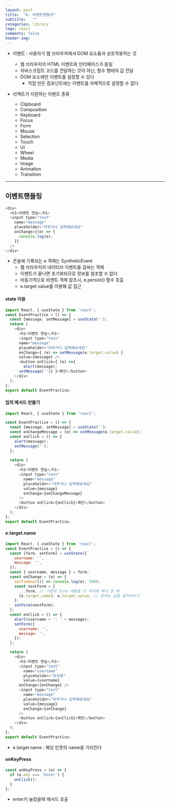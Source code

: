 ```yaml
---
layout: post
title:  "8. 이벤트핸들러"
subtitle:   ""
categories: library
tags: react
comments: false
header-img: 
---
```


- 이벤트 : 사용자가 웹 브라우저에서 DOM 요소들과 상호작용하는 것
  - 웹 브라우저의 HTML 이벤트와 인터페이스가 동일
  - 자바스크립트 코드를 전달하는 것이 아닌, 함수 형태의 값 전달
  - DOM 요소에만 이벤트를 설정할 수 있다
    - 직접 만든 컴포넌트에는 이벤트를 자체적으로 설정할 수 없다   

- 리액트가 지원하는 이벤트 종류
  - Clipboard
  - Composition
  - Keyboard
  - Focus
  - Form
  - Mouse
  - Selection
  - Touch
  - UI
  - Wheel
  - Media
  - Image
  - Animation
  - Transition   

***

## 이벤트핸들링   
```javascript
<div>
  <h1>이벤트 연습</h1>
  <input type="text"
    name="message"
    placeholder="아무거나 입력해보세요"
    onChange={(e) => {
      console.log(e);
    }}
  />
</div>
```

- 콘솔에 기록되는 e 객체는 SyntheticEvent
  - 웹 브라우저의 네이티브 이벤트를 감싸는 객체
  - 이벤트가 끝나면 초기화되므로 정보를 참조할 수 없다
  - 비동기적으로 비엔트 객체 참조시, e.persist() 함수 호출
  - e.target.value를 이용해 값 접근   


#### state 이용   
```javascript
import React, { useState } from 'react';
const EventPractice = () => {
  const [message, setMessage] = useState('');
  return (
    <div>
      <h1>이벤트 연습</h1>
      <input type="text"
      name="message"
      placeholder="아무거나 입력해보세요"
      onChange={ (e) => setMessage(e.target.value) }
      value={message} />
      <button onClick={ (e) =>{
        alert(message);
      setMessage('')} }>확인</button>
    </div>
  );
};
export default EventPractice;
```

#### 임의 메서드 만들기   

```javascript
import React, { useState } from 'react';

const EventPractice = () => {
  const [message, setMessage] = useState('');
  const onChangeMessage = (e) => setMessage(e.target.value);
  const onClick = () => {
    alert(message);
    setMessage('');
  };
  
  return (
    <div>
      <h1>이벤트 연습</h1>
      <input type="text"
        name="message"
        placeholder="아무거나 입력해보세요"
        value={message}
        onChange={onChangeMessage}
      />
      <button onClick={onClick}>확인</button>
    </div>
  );
};
export default EventPractice;

```

#### e.target.name 
```javascript
import React, { useState } from 'react';
const EventPractice = () => {
  const [form, setForm] = useState({
    username: '',
    message: '',
  });
  const { username, message } = form;
  const onChange = (e) => {
    setTimeout(() => console.log(e), 500);
    const nextForm = {
      ...form, // 기존의 form 내용을 이 자리에 복사 한 뒤
      [e.target.name]: e.target.value, // 원하는 값을 덮어씌우기
    };
    setForm(nextForm);
  };
  const onClick = () => {
    alert(username + ': ' + message);
    setForm({
      username: '',
      message: '',
    });
  };

  return (
    <div>
      <h1>이벤트 연습</h1>
      <input type="text"
        name="username"
        placeholder="유저명"
        value={username}
      onChange={onChange} />
      <input type="text"
        name="message"
        placeholder="아무거나 입력해보세요"
        value={message}
        onChange={onChange}
      />
      <button onClick={onClick}>확인</button>
    </div>
  );
};
export default EventPractice;
```
- e.target.name : 해당 인풋의 name을 가리킨다   

#### onKeyPress   
```javascript
const onKeyPress = (e) => {
  if (e.key === 'Enter') {
    onClick();
  }
};
```
- enter키 눌렀을때 메서드 호출
